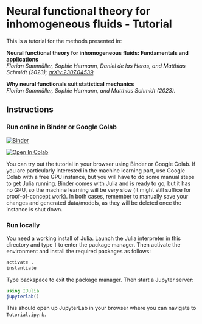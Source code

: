 # Neural functional theory for inhomogeneous fluids - Tutorial

This is a tutorial for the methods presented in:

**Neural functional theory for inhomogeneous fluids: Fundamentals and applications**  
*Florian Sammüller, Sophie Hermann, Daniel de las Heras, and Matthias Schmidt (2023); [arXiv:2307.04539](https://arxiv.org/abs/2307.04539).*

**Why neural functionals suit statistical mechanics**  
*Florian Sammüller, Sophie Hermann, and Matthias Schmidt (2023).*

## Instructions

### Run online in Binder or Google Colab

[![Binder](https://mybinder.org/badge_logo.svg)](https://mybinder.org/v2/gh/sfalmo/NeuralDFT-Tutorial/HEAD?labpath=Tutorial.ipynb)

[![Open In Colab](https://colab.research.google.com/assets/colab-badge.svg)](https://colab.research.google.com/github/sfalmo/NeuralDFT-Tutorial/Tutorial.ipynb)

You can try out the tutorial in your browser using Binder or Google Colab.
If you are particularly interested in the machine learning part, use Google Colab with a free GPU instance, but you will have to do some manual steps to get Julia running.
Binder comes with Julia and is ready to go, but it has no GPU, so the machine learning will be very slow (it might still suffice for proof-of-concept work).
In both cases, remember to manually save your changes and generated data/models, as they will be deleted once the instance is shut down.

### Run locally

You need a working install of Julia.
Launch the Julia interpreter in this directory and type `]` to enter the package manager.
Then activate the environment and install the required packages as follows:

```julia
activate .
instantiate
```

Type backspace to exit the package manager.
Then start a Jupyter server:

```julia
using IJulia
jupyterlab()
```

This should open up JupyterLab in your browser where you can navigate to `Tutorial.ipynb`.